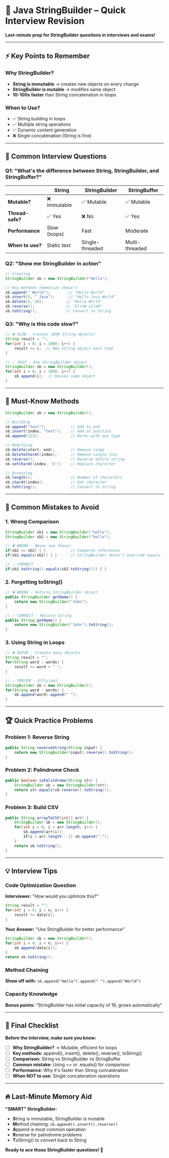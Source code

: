 # 🧵 Java StringBuilder – Quick Interview Revision

**Last-minute prep for StringBuilder questions in interviews and exams!**

---

## ⚡ Key Points to Remember

### Why StringBuilder?
- **String is immutable** → creates new objects on every change
- **StringBuilder is mutable** → modifies same object
- **10-100x faster** than String concatenation in loops

### When to Use?
- ✅ String building in loops
- ✅ Multiple string operations
- ✅ Dynamic content generation
- ❌ Single concatenation (String is fine)

---

## 🎯 Common Interview Questions

### Q1: "What's the difference between String, StringBuilder, and StringBuffer?"

| | String | StringBuilder | StringBuffer |
|---|---|---|---|
| **Mutable?** | ❌ Immutable | ✅ Mutable | ✅ Mutable |
| **Thread-safe?** | ✅ Yes | ❌ No | ✅ Yes |
| **Performance** | Slow (loops) | Fast | Moderate |
| **When to use?** | Static text | Single-threaded | Multi-threaded |

### Q2: "Show me StringBuilder in action"
```java
// Creating
StringBuilder sb = new StringBuilder("Hello");

// Key methods (memorize these!)
sb.append(" World");        // "Hello World"
sb.insert(5, " Java");      // "Hello Java World"
sb.delete(5, 10);          // "Hello World"
sb.reverse();              // "dlroW olleH"
sb.toString();             // Convert to String
```

### Q3: "Why is this code slow?"
```java
// ❌ SLOW - Creates 1000 String objects!
String result = "";
for(int i = 0; i < 1000; i++) {
    result += i;  // New String object each time
}

// ✅ FAST - One StringBuilder object
StringBuilder sb = new StringBuilder();
for(int i = 0; i < 1000; i++) {
    sb.append(i);  // Reuses same object
}
```

---

## 📝 Must-Know Methods

```java
StringBuilder sb = new StringBuilder();

// Building
sb.append("text");           // Add to end
sb.insert(index, "text");    // Add at position
sb.append(123);              // Works with any type

// Modifying  
sb.delete(start, end);       // Remove range
sb.deleteCharAt(index);      // Remove single char
sb.reverse();                // Reverse entire string
sb.setCharAt(index, 'X');    // Replace character

// Accessing
sb.length();                 // Number of characters
sb.charAt(index);            // Get character
sb.toString();               // Convert to String
```

---

## 🚨 Common Mistakes to Avoid

### 1. Wrong Comparison
```java
StringBuilder sb1 = new StringBuilder("hello");
StringBuilder sb2 = new StringBuilder("hello");

// ❌ WRONG - Never use these!
if(sb1 == sb2) { }           // Compares references
if(sb1.equals(sb2)) { }      // StringBuilder doesn't override equals

// ✅ CORRECT
if(sb1.toString().equals(sb2.toString())) { }
```

### 2. Forgetting toString()
```java
// ❌ WRONG - Returns StringBuilder object
public StringBuilder getName() {
    return new StringBuilder("John");
}

// ✅ CORRECT - Returns String
public String getName() {
    return new StringBuilder("John").toString();
}
```

### 3. Using String in Loops
```java
// ❌ AVOID - Creates many objects
String result = "";
for(String word : words) {
    result += word + " ";
}

// ✅ PREFER - Efficient
StringBuilder sb = new StringBuilder();
for(String word : words) {
    sb.append(word).append(" ");
}
```

---

## 🏆 Quick Practice Problems

### Problem 1: Reverse String
```java
public String reverseString(String input) {
    return new StringBuilder(input).reverse().toString();
}
```

### Problem 2: Palindrome Check
```java
public boolean isPalindrome(String str) {
    StringBuilder sb = new StringBuilder(str);
    return str.equals(sb.reverse().toString());
}
```

### Problem 3: Build CSV
```java
public String arrayToCSV(int[] arr) {
    StringBuilder sb = new StringBuilder();
    for(int i = 0; i < arr.length; i++) {
        sb.append(arr[i]);
        if(i < arr.length - 1) sb.append(",");
    }
    return sb.toString();
}
```

---

## 💡 Interview Tips

### Code Optimization Question
**Interviewer:** "How would you optimize this?"
```java
String result = "";
for(int i = 0; i < n; i++) {
    result += data[i];
}
```

**Your Answer:** "Use StringBuilder for better performance"
```java
StringBuilder sb = new StringBuilder();
for(int i = 0; i < n; i++) {
    sb.append(data[i]);
}
return sb.toString();
```

### Method Chaining
**Show off with:** `sb.append("Hello").append(" ").append("World")`

### Capacity Knowledge
**Bonus points:** "StringBuilder has initial capacity of 16, grows automatically"

---

## 🎯 Final Checklist

**Before the interview, make sure you know:**

- [ ] **Why StringBuilder?** → Mutable, efficient for loops
- [ ] **Key methods:** append(), insert(), delete(), reverse(), toString()
- [ ] **Comparison:** String vs StringBuilder vs StringBuffer
- [ ] **Common mistake:** Using == or .equals() for comparison
- [ ] **Performance:** Why it's faster than String concatenation
- [ ] **When NOT to use:** Single concatenation operations

---

## 🔥 Last-Minute Memory Aid

**"SMART" StringBuilder:**
- **S**tring is immutable, StringBuilder is mutable
- **M**ethod chaining: `sb.append().insert().reverse()`
- **A**ppend is most common operation
- **R**everse for palindrome problems
- **T**oString() to convert back to String

**Ready to ace those StringBuilder questions! 🚀**